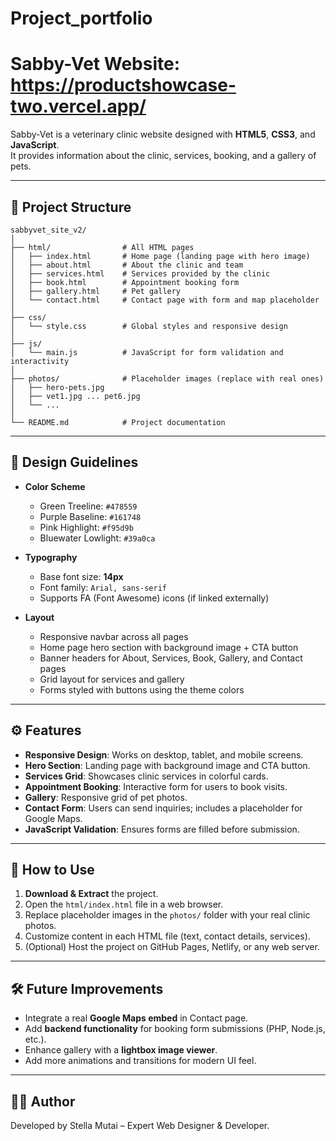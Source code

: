 # Project_portfolio
# Sabby-Vet Website: https://productshowcase-two.vercel.app/

Sabby-Vet is a veterinary clinic website designed with **HTML5**, **CSS3**, and **JavaScript**.  
It provides information about the clinic, services, booking, and a gallery of pets.  

---

## 📂 Project Structure

```
sabbyvet_site_v2/
│
├── html/                # All HTML pages
│   ├── index.html       # Home page (landing page with hero image)
│   ├── about.html       # About the clinic and team
│   ├── services.html    # Services provided by the clinic
│   ├── book.html        # Appointment booking form
│   ├── gallery.html     # Pet gallery
│   └── contact.html     # Contact page with form and map placeholder
│
├── css/
│   └── style.css        # Global styles and responsive design
│
├── js/
│   └── main.js          # JavaScript for form validation and interactivity
│
├── photos/              # Placeholder images (replace with real ones)
│   ├── hero-pets.jpg
│   ├── vet1.jpg ... pet6.jpg
│   └── ...
│
└── README.md            # Project documentation
```

---

## 🎨 Design Guidelines

- **Color Scheme**  
  - Green Treeline: `#478559`  
  - Purple Baseline: `#161748`  
  - Pink Highlight: `#f95d9b`  
  - Bluewater Lowlight: `#39a0ca`  

- **Typography**  
  - Base font size: **14px**  
  - Font family: `Arial, sans-serif`  
  - Supports FA (Font Awesome) icons (if linked externally)

- **Layout**  
  - Responsive navbar across all pages  
  - Home page hero section with background image + CTA button  
  - Banner headers for About, Services, Book, Gallery, and Contact pages  
  - Grid layout for services and gallery  
  - Forms styled with buttons using the theme colors  

---

## ⚙️ Features

- **Responsive Design**: Works on desktop, tablet, and mobile screens.  
- **Hero Section**: Landing page with background image and CTA button.  
- **Services Grid**: Showcases clinic services in colorful cards.  
- **Appointment Booking**: Interactive form for users to book visits.  
- **Gallery**: Responsive grid of pet photos.  
- **Contact Form**: Users can send inquiries; includes a placeholder for Google Maps.  
- **JavaScript Validation**: Ensures forms are filled before submission.  

---

## 🚀 How to Use

1. **Download & Extract** the project.  
2. Open the `html/index.html` file in a web browser.  
3. Replace placeholder images in the `photos/` folder with your real clinic photos.  
4. Customize content in each HTML file (text, contact details, services).  
5. (Optional) Host the project on GitHub Pages, Netlify, or any web server.  

---

## 🛠️ Future Improvements

- Integrate a real **Google Maps embed** in Contact page.  
- Add **backend functionality** for booking form submissions (PHP, Node.js, etc.).  
- Enhance gallery with a **lightbox image viewer**.  
- Add more animations and transitions for modern UI feel.  

---

## 👨‍💻 Author
Developed by Stella Mutai – Expert Web Designer & Developer.

